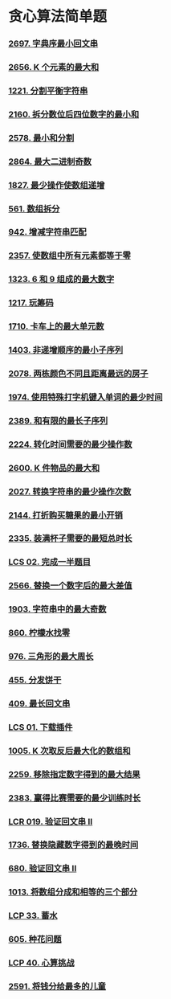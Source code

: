 # 贪心算法简单题

### [2697. 字典序最小回文串](https://leetcode.cn/problems/lexicographically-smallest-palindrome/)



### [2656. K 个元素的最大和](https://leetcode.cn/problems/maximum-sum-with-exactly-k-elements/)



### [1221. 分割平衡字符串](https://leetcode.cn/problems/split-a-string-in-balanced-strings/)



### [2160. 拆分数位后四位数字的最小和](https://leetcode.cn/problems/minimum-sum-of-four-digit-number-after-splitting-digits/)



### [2578. 最小和分割](https://leetcode.cn/problems/split-with-minimum-sum/)



### [2864. 最大二进制奇数](https://leetcode.cn/problems/maximum-odd-binary-number/)



### [1827. 最少操作使数组递增](https://leetcode.cn/problems/minimum-operations-to-make-the-array-increasing/)



### [561. 数组拆分](https://leetcode.cn/problems/array-partition/)



### [942. 增减字符串匹配](https://leetcode.cn/problems/di-string-match/)



### [2357. 使数组中所有元素都等于零](https://leetcode.cn/problems/make-array-zero-by-subtracting-equal-amounts/)



### [1323. 6 和 9 组成的最大数字](https://leetcode.cn/problems/maximum-69-number/)



### [1217. 玩筹码](https://leetcode.cn/problems/minimum-cost-to-move-chips-to-the-same-position/)



### [1710. 卡车上的最大单元数](https://leetcode.cn/problems/maximum-units-on-a-truck/)



### [1403. 非递增顺序的最小子序列](https://leetcode.cn/problems/minimum-subsequence-in-non-increasing-order/)



### [2078. 两栋颜色不同且距离最远的房子](https://leetcode.cn/problems/two-furthest-houses-with-different-colors/)



### [1974. 使用特殊打字机键入单词的最少时间](https://leetcode.cn/problems/minimum-time-to-type-word-using-special-typewriter/)





### [2389. 和有限的最长子序列](https://leetcode.cn/problems/longest-subsequence-with-limited-sum/)



### [2224. 转化时间需要的最少操作数](https://leetcode.cn/problems/minimum-number-of-operations-to-convert-time/)



### [2600. K 件物品的最大和](https://leetcode.cn/problems/k-items-with-the-maximum-sum/)



### [2027. 转换字符串的最少操作次数](https://leetcode.cn/problems/minimum-moves-to-convert-string/)



### [2144. 打折购买糖果的最小开销](https://leetcode.cn/problems/minimum-cost-of-buying-candies-with-discount/)



### [2335. 装满杯子需要的最短总时长](https://leetcode.cn/problems/minimum-amount-of-time-to-fill-cups/)



### [LCS 02. 完成一半题目](https://leetcode.cn/problems/WqXACV/)



### [2566. 替换一个数字后的最大差值](https://leetcode.cn/problems/maximum-difference-by-remapping-a-digit/)



### [1903. 字符串中的最大奇数](https://leetcode.cn/problems/largest-odd-number-in-string/)



### [860. 柠檬水找零](https://leetcode.cn/problems/lemonade-change/)



### [976. 三角形的最大周长](https://leetcode.cn/problems/largest-perimeter-triangle/)



### [455. 分发饼干](https://leetcode.cn/problems/assign-cookies/)



### [409. 最长回文串](https://leetcode.cn/problems/longest-palindrome/)



### [LCS 01. 下载插件](https://leetcode.cn/problems/Ju9Xwi/)



### [1005. K 次取反后最大化的数组和](https://leetcode.cn/problems/maximize-sum-of-array-after-k-negations/)



### [2259. 移除指定数字得到的最大结果](https://leetcode.cn/problems/remove-digit-from-number-to-maximize-result/)



### [2383. 赢得比赛需要的最少训练时长](https://leetcode.cn/problems/minimum-hours-of-training-to-win-a-competition/)



### [LCR 019. 验证回文串 II](https://leetcode.cn/problems/RQku0D/)



### [1736. 替换隐藏数字得到的最晚时间](https://leetcode.cn/problems/latest-time-by-replacing-hidden-digits/)



### [680. 验证回文串 II](https://leetcode.cn/problems/valid-palindrome-ii/)



### [1013. 将数组分成和相等的三个部分](https://leetcode.cn/problems/partition-array-into-three-parts-with-equal-sum/)



### [LCP 33. 蓄水](https://leetcode.cn/problems/o8SXZn/)



### [605. 种花问题](https://leetcode.cn/problems/can-place-flowers/)



### [LCP 40. 心算挑战](https://leetcode.cn/problems/uOAnQW/)



### [2591. 将钱分给最多的儿童](https://leetcode.cn/problems/distribute-money-to-maximum-children/)